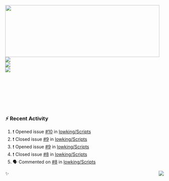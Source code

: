 <p>
  <img align="left" width="490" height="165" src="https://github-readme-stats.vercel.app/api?username=lowking&show_icons=true&hide_border=true&line_height=20&title_color=000000&icon_color=555&show_owner=true&text_color=777"/>
  <p>
    <a href="https://t.me/Violettoy_bot"><img src="https://img.shields.io/badge/Telegram-%2352A4DB.svg?&style=social&logo=telegram&logoColor=white" /></a>
    </br>
    <img src="https://github.com/lowking/lowking/workflows/Waka%20Readme/badge.svg" />
    </br>
    <img src="https://github.com/lowking/lowking/workflows/Activity%20Readme/badge.svg" />
  </p>
  </br>
  </br>
  </br>
  </br>
</p>
</br>

### :zap: Recent Activity

<!--START_SECTION:activity-->
1. ❗️ Opened issue [#10](https://github.com/lowking/Scripts/issues/10) in [lowking/Scripts](https://github.com/lowking/Scripts)
2. ❗️ Closed issue [#9](https://github.com/lowking/Scripts/issues/9) in [lowking/Scripts](https://github.com/lowking/Scripts)
3. ❗️ Opened issue [#9](https://github.com/lowking/Scripts/issues/9) in [lowking/Scripts](https://github.com/lowking/Scripts)
4. ❗️ Closed issue [#8](https://github.com/lowking/Scripts/issues/8) in [lowking/Scripts](https://github.com/lowking/Scripts)
5. 🗣 Commented on [#8](https://github.com/lowking/Scripts/issues/8) in [lowking/Scripts](https://github.com/lowking/Scripts)
<!--END_SECTION:activity-->

✨<img align="right" src="http://profile-counter.glitch.me/lowking/count.svg"/>
